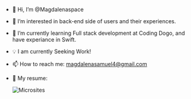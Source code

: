 - 👋 Hi, I’m @Magdalenaspace                                                                                                           
- 👀 I’m interested in back-end side of users and their experiences.
- 🤖 I’m currently learning Full stack development at Coding Dogo, and have experiance in Swift. 
- 💡 I am currently Seeking Work!
- 📫  How to reach me: magdalenasamuel4@gmail.com
- 💫 My resume:

  ![Microsites](https://user-images.githubusercontent.com/96504344/208601338-68a6b411-1874-4606-87df-afc8bda130ea.gif)                    

<!---
Magdalenaspace/Magdalenaspace is a ✨ special ✨ repository because its `README.md` (this file) appears on your GitHub profile.
You can click the Preview link to take a look at your changes.
--->


